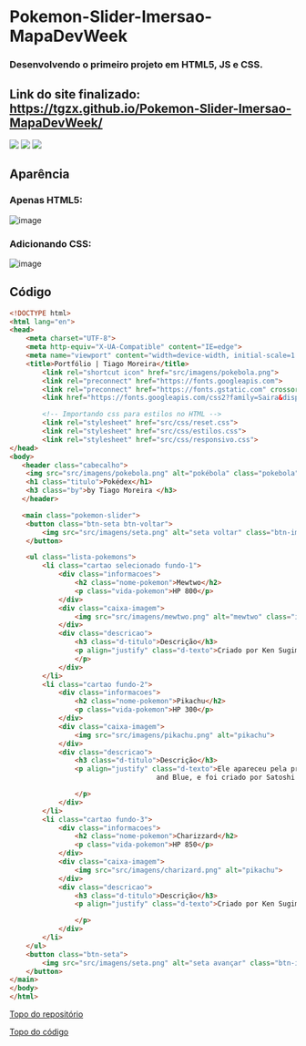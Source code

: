 # Pokemon-Slider-Imersao-MapaDevWeek
### Desenvolvendo o primeiro projeto em HTML5, JS e CSS.
## Link do site finalizado: https://tgzx.github.io/Pokemon-Slider-Imersao-MapaDevWeek/

<img src="http://img.shields.io/static/v1?label=CODE&message=HTML%205&color=yellow&style=for-the-badge&logo=html5"/> <img src="http://img.shields.io/static/v1?label=CODE&message=CSS&color=blue&style=for-the-badge&logo=css"/> <img src="http://img.shields.io/static/v1?label=Progresso&message=em%20desenvolvimento&color=red&style=for-the-badge"/>

## Aparência
### Apenas HTML5:

![image](https://user-images.githubusercontent.com/82123497/181585295-6aea58da-4b62-45e6-8bd8-71d98470aa53.png)

### Adicionando CSS:

![image](https://user-images.githubusercontent.com/82123497/181782111-47c65b08-ee6d-41ed-9d3a-01d361179ba8.png)


## Código
~~~html
<!DOCTYPE html>
<html lang="en">
<head>
    <meta charset="UTF-8">
    <meta http-equiv="X-UA-Compatible" content="IE=edge">
    <meta name="viewport" content="width=device-width, initial-scale=1.0">
    <title>Portfólio | Tiago Moreira</title>
        <link rel="shortcut icon" href="src/imagens/pokebola.png">
        <link rel="preconnect" href="https://fonts.googleapis.com">
        <link rel="preconnect" href="https://fonts.gstatic.com" crossorigin>
        <link href="https://fonts.googleapis.com/css2?family=Saira&display=swap" rel="stylesheet">

        <!-- Importando css para estilos no HTML -->
        <link rel="stylesheet" href="src/css/reset.css">
        <link rel="stylesheet" href="src/css/estilos.css">
        <link rel="stylesheet" href="src/css/responsivo.css">
</head>
<body>
   <header class="cabecalho">
    <img src="src/imagens/pokebola.png" alt="pokébola" class="pokebola">
    <h1 class="titulo">Pokédex</h1>
    <h3 class="by">by Tiago Moreira </h3>
   </header>

   <main class="pokemon-slider">
    <button class="btn-seta btn-voltar">
        <img src="src/imagens/seta.png" alt="seta voltar" class="btn-img">
    </button>

    <ul class="lista-pokemons">
        <li class="cartao selecionado fundo-1">
            <div class="informacoes">
                <h2 class="nome-pokemon">Mewtwo</h2>
                <p class="vida-pokemon">HP 800</p>
            </div>
            <div class="caixa-imagem">
                <img src="src/imagens/mewtwo.png" alt="mewtwo" class="imagem-pokemon">
            </div>
            <div class="descricao">
                <h3 class="d-titulo">Descrição</h3>
                <p align="justify" class="d-texto">Criado por Ken Sugimori, apareceu pela primeira vez nos jogos de vídeogame Pokémon Red e Blue e suas seqüencias.
                </p>
            </div>
        </li>
        <li class="cartao fundo-2">
            <div class="informacoes">
                <h2 class="nome-pokemon">Pikachu</h2>
                <p class="vida-pokemon">HP 300</p>
            </div>
            <div class="caixa-imagem">
                <img src="src/imagens/pikachu.png" alt="pikachu">
            </div>
            <div class="descricao">
                <h3 class="d-titulo">Descrição</h3>
                <p align="justify" class="d-texto">Ele apareceu pela primeira vez no Japão em 1996, nos jogos eletrônicos Pokémon Red
                                    and Blue, e foi criado por Satoshi Tajiri.

                </p>
            </div>
        </li>
        <li class="cartao fundo-3">
            <div class="informacoes">
                <h2 class="nome-pokemon">Charizzard</h2>
                <p class="vida-pokemon">HP 850</p>
            </div>
            <div class="caixa-imagem">
                <img src="src/imagens/charizard.png" alt="pikachu">
            </div>
            <div class="descricao">
                <h3 class="d-titulo">Descrição</h3>
                <p align="justify" class="d-texto">Criado por Ken Sugimori, Charizard apareceu pela primeira vez nos jogos Pokémon Red e Blue e subsequentes sequelas.

                </p>
            </div>
        </li>
    </ul>
    <button class="btn-seta">
        <img src="src/imagens/seta.png" alt="seta avançar" class="btn-img">
    </button>
</main>
</body>
</html>
~~~

[Topo do repositório](#pokemon-slider-imersao-mapadevweek)

[Topo do código](#código)
